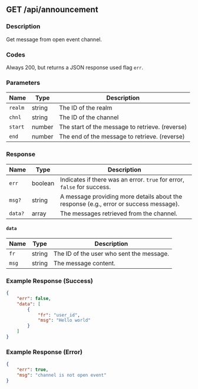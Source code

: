 ## GET /api/announcement

### Description
Get message from open event channel.

### Codes
Always 200, but returns a JSON response used flag `err`.

### Parameters

| Name | Type   | Description |
|------|--------|-------------|
| `realm`  | string | The ID of the realm |
| `chnl`   | string | The ID of the channel |
| `start`  | number | The start of the message to retrieve. (reverse) |
| `end`    | number | The end of the message to retrieve. (reverse) |

### Response

| Name  | Type    | Description                  |
|-------|---------|------------------------------|
| `err` | boolean | Indicates if there was an error. `true` for error, `false` for success. |
| `msg?` | string  | A message providing more details about the response (e.g., error or success message). |
| `data?` | array   | The messages retrieved from the channel. |

#### `data`
| Name  | Type    | Description                  |
|-------|---------|------------------------------|
| `fr` | string  | The ID of the user who sent the message. |
| `msg` | string  | The message content. |

### Example Response (Success)

```json
{
    "err": false,
    "data": [
        {
            "fr": "user_id",
            "msg": "Hello world"
        }
    ]
}
```

### Example Response (Error)

```json
{
    "err": true,
    "msg": "channel is not open event"
}
```